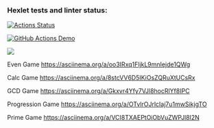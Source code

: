 ### Hexlet tests and linter status:
[![Actions Status](https://github.com/Ymirotvorenie/java-project-61/actions/workflows/hexlet-check.yml/badge.svg)](https://github.com/Ymirotvorenie/java-project-61/actions)

[![GitHub Actions Demo](https://github.com/Ymirotvorenie/java-project-61/actions/workflows/github-actions-demo.yml/badge.svg)](https://github.com/Ymirotvorenie/java-project-61/actions/workflows/github-actions-demo.yml)

<a href="https://codeclimate.com/github/Ymirotvorenie/java-project-61/maintainability"><img src="https://api.codeclimate.com/v1/badges/3c72ccc2f1c80d008a89/maintainability" /></a>


Even Game
https://asciinema.org/a/oo3IRxq1FljkL9mnIejde1QWg

Calc Game
https://asciinema.org/a/8stcVV6D5IKiOsZQRuXtUCsRx

GCD Game
https://asciinema.org/a/Gkxvr4Yfy7VJl8hocRlYf8IPC

Progression Game
https://asciinema.org/a/OTvlrOJrlcIaj7u1mwSikjgTO

Prime Game
https://asciinema.org/a/VCI8TXAEPtOiObVuZWPJl8l2N
